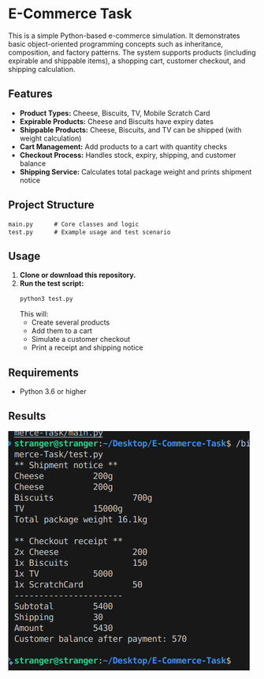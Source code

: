 # E-Commerce Task

This is a simple Python-based e-commerce simulation. It demonstrates basic object-oriented programming concepts such as inheritance, composition, and factory patterns. The system supports products (including expirable and shippable items), a shopping cart, customer checkout, and shipping calculation.

## Features

- **Product Types:** Cheese, Biscuits, TV, Mobile Scratch Card
- **Expirable Products:** Cheese and Biscuits have expiry dates
- **Shippable Products:** Cheese, Biscuits, and TV can be shipped (with weight calculation)
- **Cart Management:** Add products to a cart with quantity checks
- **Checkout Process:** Handles stock, expiry, shipping, and customer balance
- **Shipping Service:** Calculates total package weight and prints shipment notice

## Project Structure

```
main.py      # Core classes and logic
test.py      # Example usage and test scenario
```

## Usage

1. **Clone or download this repository.**
2. **Run the test script:**
   ```bash
   python3 test.py
   ```
   This will:
   - Create several products
   - Add them to a cart
   - Simulate a customer checkout
   - Print a receipt and shipping notice


## Requirements

- Python 3.6 or higher

## Results
![Sample ScreenShoot](./images/image.png)